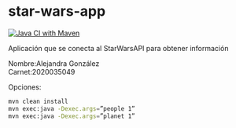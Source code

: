 # star-wars-app
[![Java CI with Maven](https://github.com/AlejandraGF/star-wars-app/actions/workflows/maven.yml/badge.svg)](https://github.com/AlejandraGF/star-wars-app/actions/workflows/maven.yml)

Aplicación que se conecta al StarWarsAPI para obtener información

Nombre:Alejandra González  
Carnet:2020035049

Opciones:

```bash
mvn clean install
mvn exec:java -Dexec.args=”people 1”
mvn exec:java -Dexec.args=”planet 1”
```
